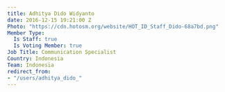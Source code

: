 ```yaml
---
title: Adhitya Dido Widyanto
date: 2016-12-15 19:21:00 Z
Photo: "https://cdn.hotosm.org/website/HOT_ID_Staff_Dido-68a7bd.png"
Member Type:
  Is Staff: true
  Is Voting Member: true
Job Title: Communication Specialist
Country: Indonesia
Team: Indonesia
redirect_from:
- "/users/adhitya_dido_"
---
```


